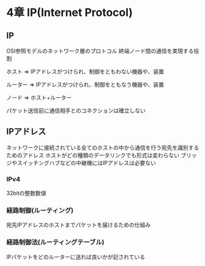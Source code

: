 # 4章 IP(Internet Protocol)

## IP
OSI参照モデルのネットワーク層のプロトコル
終端ノード間の通信を実現する役割

ホスト
=> IPアドレスがつけられ、制御をともわない機器や、装置

ルーター
=> IPアドレスがつけられ、制御をともなう機器や、装置

ノード
=> ホスト+ルーター

パケット送信前に通信相手とのコネクションは確立しない

## IPアドレス
ネットワークに接続されている全てのホストの中から通信を行う宛先を識別するためのアドレス
ホストがどの種類のデータリンクでも形式は変わらない
ブリッジやスイッチングハブなどの中継機にはIPアドレスは必要ない

### IPv4
32bitの整数数値

### 経路制御(ルーティング)
宛先IPアドレスのホストまでパケットを届けるための仕組み

### 経路制御法(ルーティングテーブル)
IPパケットをどのルーターに送れば良いかが記されている
